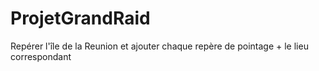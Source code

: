 # ProjetGrandRaid
Repérer l'île de la Reunion et ajouter chaque repère de pointage + le lieu correspondant
